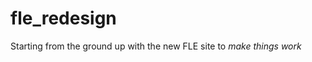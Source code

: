 fle_redesign
============

Starting from the ground up with the new FLE site to _make_ _things_ _work_

